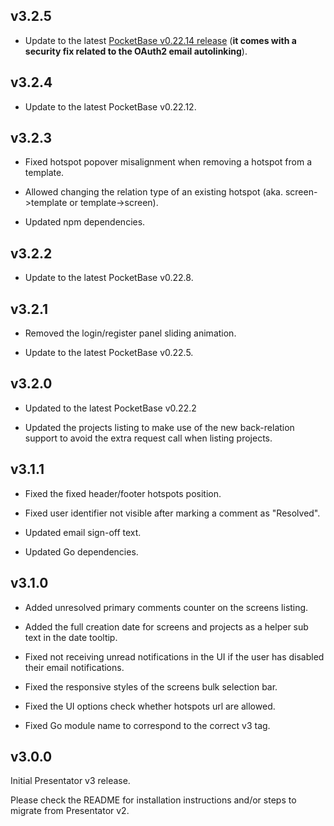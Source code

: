 ## v3.2.5

- Update to the latest [PocketBase v0.22.14 release](https://github.com/pocketbase/pocketbase/releases/tag/v0.22.14) (**it comes with a security fix related to the OAuth2 email autolinking**).


## v3.2.4

- Update to the latest PocketBase v0.22.12.


## v3.2.3

- Fixed hotspot popover misalignment when removing a hotspot from a template.

- Allowed changing the relation type of an existing hotspot (aka. screen->template or template->screen).

- Updated npm dependencies.


## v3.2.2

- Update to the latest PocketBase v0.22.8.


## v3.2.1

- Removed the login/register panel sliding animation.

- Update to the latest PocketBase v0.22.5.


## v3.2.0

- Updated to the latest PocketBase v0.22.2

- Updated the projects listing to make use of the new back-relation support to avoid the extra request call when listing projects.


## v3.1.1

- Fixed the fixed header/footer hotspots position.

- Fixed user identifier not visible after marking a comment as "Resolved".

- Updated email sign-off text.

- Updated Go dependencies.


## v3.1.0

- Added unresolved primary comments counter on the screens listing.

- Added the full creation date for screens and projects as a helper sub text in the date tooltip.

- Fixed not receiving unread notifications in the UI if the user has disabled their email notifications.

- Fixed the responsive styles of the screens bulk selection bar.

- Fixed the UI options check whether hotspots url are allowed.

- Fixed Go module name to correspond to the correct v3 tag.


## v3.0.0

Initial Presentator v3 release.

Please check the README for installation instructions and/or steps to migrate from Presentator v2.
